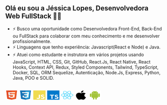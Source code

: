 ## Olá eu sou a Jéssica Lopes, Desenvolvedora Web FullStack 👩‍💻

- ⚡ Busco uma oportunidade como Desenvolvedora Front-End, Back-End ou FullStack para colaborar com meu conhecimento e me desenvolver profissionalmente.
- ⚡ Linguagens que tenho experiência: Javascript(React e Node) e Java.
- ⚡ Atuei como estudante e instrutora em vários projetos usando JavaScript, HTML, CSS, Git, GitHub, React.Js, React Native, React Hooks, Context API, Redux, Styled Components, Tailwind, TypeScript, Docker, SQL, ORM Sequelize, Autenticação, Node.Js, Express, Python, Java, POO e SOLID. 

<div style="display: inline_block"><br>
  <img align="center" alt="Jessica-HTML" height="30" width="40" src="https://raw.githubusercontent.com/devicons/devicon/master/icons/html5/html5-original.svg">
  <img align="center" alt="Jessica-CSS" height="30" width="40" src="https://raw.githubusercontent.com/devicons/devicon/master/icons/css3/css3-original.svg">
  <img align="center" alt="Jessica-Js" height="30" width="40" src="https://raw.githubusercontent.com/devicons/devicon/master/icons/javascript/javascript-plain.svg">
  <img align="center" alt="Jessica-Ts" height="30" width="40" src="https://raw.githubusercontent.com/devicons/devicon/master/icons/typescript/typescript-plain.svg">
  <img align="center" alt="Jessica-React" height="30" width="40" src="https://raw.githubusercontent.com/devicons/devicon/master/icons/react/react-original.svg">
  <img align="center" alt="Jessica-Apple" height="30" width="40" src="https://raw.githubusercontent.com/devicons/devicon/master/icons/apple/apple-original.svg">
  <img align="center" alt="Jessica-Android" height="30" width="40" src="https://raw.githubusercontent.com/devicons/devicon/master/icons/android/android-plain.svg">
</div>





